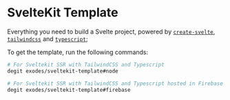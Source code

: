 # SvelteKit Template

Everything you need to build a Svelte project, powered by [`create-svelte`](https://github.com/sveltejs/kit/tree/master/packages/create-svelte), [`tailwindcss`](https://tailwindcss.com) and [`typescript`](https://www.typescriptlang.org);


To get the template, run the following commands:

```bash
# For Sveltekit SSR with TailwindCSS and Typescript
degit exodes/sveltekit-template#node

# For Sveltekit SSR with TailwindCSS and Typescript hosted in Firebase
degit exodes/sveltekit-template#firebase
```
